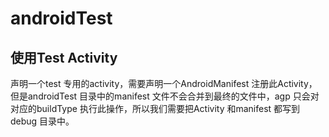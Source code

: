 # androidTest

## 使用Test Activity

声明一个test 专用的activity，需要声明一个AndroidManifest 注册此Activity，但是androidTest 目录中的manifest 文件不会合并到最终的文件中，agp 只会对对应的buildType 执行此操作，所以我们需要把Activity 和manifest 都写到debug 目录中。
